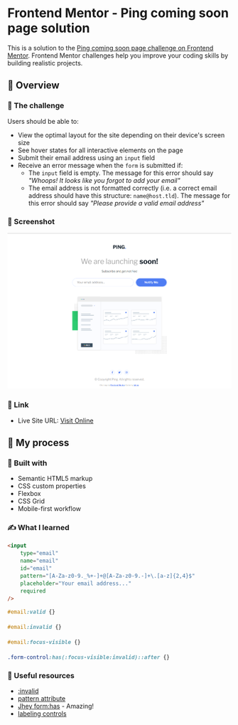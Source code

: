 # Frontend Mentor - Ping coming soon page solution

This is a solution to the [Ping coming soon page challenge on Frontend Mentor](https://www.frontendmentor.io/challenges/ping-single-column-coming-soon-page-5cadd051fec04111f7b848da). Frontend Mentor challenges help you improve your coding skills by building realistic projects. 

## 👀 Overview

### 🚩 The challenge

Users should be able to:

- View the optimal layout for the site depending on their device's screen size
- See hover states for all interactive elements on the page
- Submit their email address using an `input` field
- Receive an error message when the `form` is submitted if:
	- The `input` field is empty. The message for this error should say *"Whoops! It looks like you forgot to add your email"*
	- The email address is not formatted correctly (i.e. a correct email address should have this structure: `name@host.tld`). The message for this error should say *"Please provide a valid email address"*

### 📸 Screenshot

![screenshot](./screenshot.png)


### 🏡 Link

- Live Site URL: [Visit Online](https://luking-frontendmentor-challenges.netlify.app/ping-coming-soon-page/)

## 🚧 My process

### 🔖 Built with

- Semantic HTML5 markup
- CSS custom properties
- Flexbox
- CSS Grid
- Mobile-first workflow

### ✍️ What I learned
```html
<input
	type="email"
	name="email"
	id="email"
	pattern="[A-Za-z0-9._%+-]+@[A-Za-z0-9.-]+\.[a-z]{2,4}$"
	placeholder="Your email address..."
	required
/>
```

```css
#email:valid {}

#email:invalid {}

#email:focus-visible {}

.form-control:has(:focus-visible:invalid)::after {}
```

### 🔗 Useful resources

- [:invalid](https://developer.mozilla.org/en-US/docs/Web/CSS/:invalid) 
- [pattern attribute](https://developer.mozilla.org/en-US/docs/Web/HTML/Attributes/pattern)
- [Jhey form:has](https://codepen.io/jh3y/pen/yLKMOBm?editors=1100) - Amazing!
- [labeling controls](https://www.w3.org/WAI/tutorials/forms/labels/)

